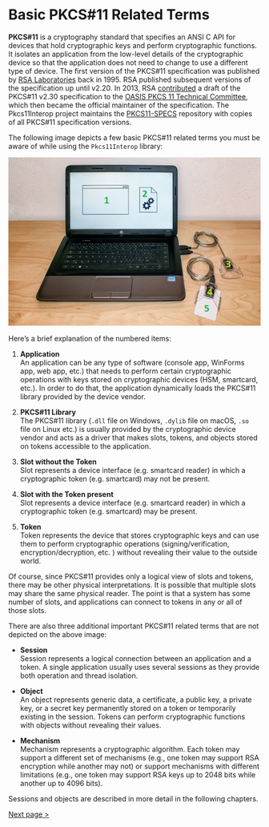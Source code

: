 # Basic PKCS#11 Related Terms

**PKCS#11** is a cryptography standard that specifies an ANSI C API for devices that hold cryptographic keys and perform cryptographic functions. It isolates an application from the low-level details of the cryptographic device so that the application does not need to change to use a different type of device. The first version of the PKCS#11 specification was published by [RSA Laboratories](https://www.rsa.com/) back in 1995. RSA published subsequent versions of the specification up until v2.20. In 2013, RSA [contributed](https://lists.oasis-open.org/archives/pkcs11/201303/msg00001.html) a draft of the PKCS#11 v2.30 specification to the [OASIS PKCS 11 Technical Committee](https://www.oasis-open.org/committees/pkcs11/), which then became the official maintainer of the specification. The Pkcs11Interop project maintains the [PKCS11-SPECS](https://github.com/Pkcs11Interop/PKCS11-SPECS) repository with copies of all PKCS#11 specification versions.

The following image depicts a few basic PKCS#11 related terms you must be aware of while using the `Pkcs11Interop` library:

![Basic PKCS#11 related terms](images/basic-pkcs11-terms.jpg)

Here’s a brief explanation of the numbered items:

1. **Application**  
   An application can be any type of software (console app, WinForms app, web app, etc.) that needs to perform certain cryptographic operations with keys stored on cryptographic devices (HSM, smartcard, etc.). In order to do that, the application dynamically loads the PKCS#11 library provided by the device vendor.

2. **PKCS#11 Library**  
   The PKCS#11 library (`.dll` file on Windows, `.dylib` file on macOS, `.so` file on Linux etc.) is usually provided by the cryptographic device vendor and acts as a driver that makes slots, tokens, and objects stored on tokens accessible to the application.

3. **Slot without the Token**  
   Slot represents a device interface (e.g. smartcard reader) in which a cryptographic token (e.g. smartcard) may not be present.

4. **Slot with the Token present**  
   Slot represents a device interface (e.g. smartcard reader) in which a cryptographic token (e.g. smartcard) may be present.

5. **Token**  
   Token represents the device that stores cryptographic keys and can use them to perform cryptographic operations (signing/verification, encryption/decryption, etc. ) without revealing their value to the outside world.

Of course, since PKCS#11 provides only a logical view of slots and tokens, there may be other physical interpretations. It is possible that multiple slots may share the same physical reader. The point is that a system has some number of slots, and applications can connect to tokens in any or all of those slots.

There are also three additional important PKCS#11 related terms that are not depicted on the above image:

* **Session**  
  Session represents a logical connection between an application and a token. A single application usually uses several sessions as they provide both operation and thread isolation.

* **Object**  
  An object represents generic data, a certificate, a public key, a private key, or a secret key permanently stored on a token or temporarily existing in the session. Tokens can perform cryptographic functions with objects without revealing their values.

* **Mechanism**  
  Mechanism represents a cryptographic algorithm. Each token may support a different set of mechanisms (e.g., one token may support RSA encryption while another may not) or support mechanisms with different limitations (e.g., one token may support RSA keys up to 2048 bits while another up to 4096 bits).

Sessions and objects are described in more detail in the following chapters.

[Next page >](02_SESSIONS.md)